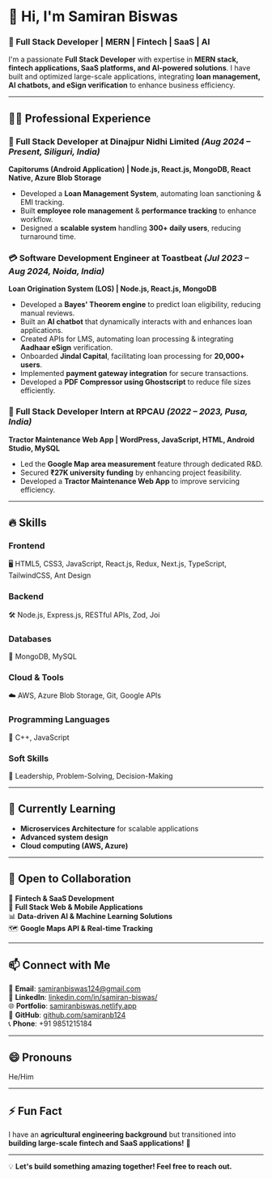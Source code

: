 # 👋 Hi, I'm Samiran Biswas  

### 🚀 Full Stack Developer | MERN | Fintech | SaaS | AI  

I'm a passionate **Full Stack Developer** with expertise in **MERN stack, fintech applications, SaaS platforms, and AI-powered solutions**. I have built and optimized large-scale applications, integrating **loan management, AI chatbots, and eSign verification** to enhance business efficiency.  

---

## 👨‍💻 Professional Experience  

### **🚀 Full Stack Developer at Dinajpur Nidhi Limited** *(Aug 2024 – Present, Siliguri, India)*  
**Capitorums (Android Application) | Node.js, React.js, MongoDB, React Native, Azure Blob Storage**  
- Developed a **Loan Management System**, automating loan sanctioning & EMI tracking.  
- Built **employee role management** & **performance tracking** to enhance workflow.  
- Designed a **scalable system** handling **300+ daily users**, reducing turnaround time.  

### **💳 Software Development Engineer at Toastbeat** *(Jul 2023 – Aug 2024, Noida, India)*  
**Loan Origination System (LOS) | Node.js, React.js, MongoDB**  
- Developed a **Bayes' Theorem engine** to predict loan eligibility, reducing manual reviews.  
- Built an **AI chatbot** that dynamically interacts with and enhances loan applications.  
- Created APIs for LMS, automating loan processing & integrating **Aadhaar eSign** verification.  
- Onboarded **Jindal Capital**, facilitating loan processing for **20,000+ users**.  
- Implemented **payment gateway integration** for secure transactions.  
- Developed a **PDF Compressor using Ghostscript** to reduce file sizes efficiently.  

### **📌 Full Stack Developer Intern at RPCAU** *(2022 – 2023, Pusa, India)*  
**Tractor Maintenance Web App | WordPress, JavaScript, HTML, Android Studio, MySQL**  
- Led the **Google Map area measurement** feature through dedicated R&D.  
- Secured **₹27K university funding** by enhancing project feasibility.  
- Developed a **Tractor Maintenance Web App** to improve servicing efficiency.  

---

## 🔥 Skills  

### **Frontend**  
🖥️ HTML5, CSS3, JavaScript, React.js, Redux, Next.js, TypeScript, TailwindCSS, Ant Design  

### **Backend**  
🛠️ Node.js, Express.js, RESTful APIs, Zod, Joi  

### **Databases**  
💾 MongoDB, MySQL  

### **Cloud & Tools**  
☁️ AWS, Azure Blob Storage, Git, Google APIs  

### **Programming Languages**  
📝 C++, JavaScript  

### **Soft Skills**  
🤝 Leadership, Problem-Solving, Decision-Making  

---

## 🌱 Currently Learning  
- **Microservices Architecture** for scalable applications  
- **Advanced system design**  
- **Cloud computing (AWS, Azure)**  

---

## 💼 Open to Collaboration  
🚀 **Fintech & SaaS Development**  
📱 **Full Stack Web & Mobile Applications**  
📊 **Data-driven AI & Machine Learning Solutions**  
🗺️ **Google Maps API & Real-time Tracking**  

---

## 📫 Connect with Me  
📧 **Email**: [samiranbiswas124@gmail.com](mailto:samiranbiswas124@gmail.com)  
💼 **LinkedIn**: [linkedin.com/in/samiran-biswas/](https://www.linkedin.com/in/samiran-biswas/)  
🌐 **Portfolio**: [samiranbiswas.netlify.app](https://samiranbiswas.netlify.app/)  
🐙 **GitHub**: [github.com/samiranb124](https://github.com/samiranb124)  
📞 **Phone**: +91 9851215184  

---

## 😄 Pronouns  
He/Him  

---

## ⚡ Fun Fact  
I have an **agricultural engineering background** but transitioned into **building large-scale fintech and SaaS applications!** 🚀  

---

💡 **Let's build something amazing together! Feel free to reach out.**  
